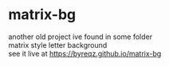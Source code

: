 # matrix-bg
another old project ive found in some folder <br>
matrix style letter background <br>
see it live at https://byreqz.github.io/matrix-bg

